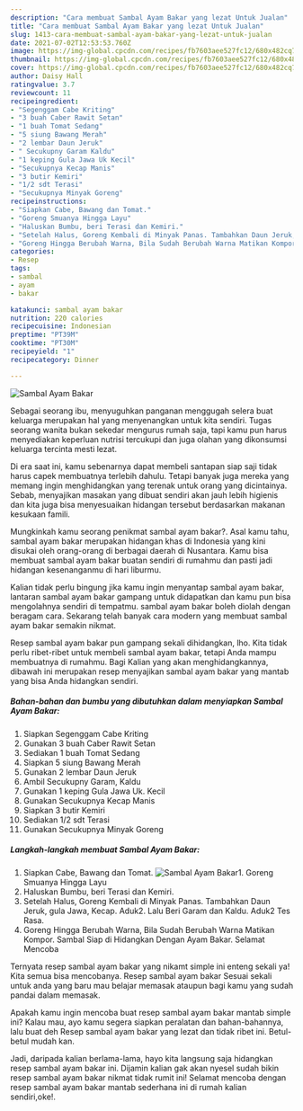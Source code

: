 ```yaml
---
description: "Cara membuat Sambal Ayam Bakar yang lezat Untuk Jualan"
title: "Cara membuat Sambal Ayam Bakar yang lezat Untuk Jualan"
slug: 1413-cara-membuat-sambal-ayam-bakar-yang-lezat-untuk-jualan
date: 2021-07-02T12:53:53.760Z
image: https://img-global.cpcdn.com/recipes/fb7603aee527fc12/680x482cq70/sambal-ayam-bakar-foto-resep-utama.jpg
thumbnail: https://img-global.cpcdn.com/recipes/fb7603aee527fc12/680x482cq70/sambal-ayam-bakar-foto-resep-utama.jpg
cover: https://img-global.cpcdn.com/recipes/fb7603aee527fc12/680x482cq70/sambal-ayam-bakar-foto-resep-utama.jpg
author: Daisy Hall
ratingvalue: 3.7
reviewcount: 11
recipeingredient:
- "Segenggam Cabe Kriting"
- "3 buah Caber Rawit Setan"
- "1 buah Tomat Sedang"
- "5 siung Bawang Merah"
- "2 lembar Daun Jeruk"
- " Secukupny Garam Kaldu"
- "1 keping Gula Jawa Uk Kecil"
- "Secukupnya Kecap Manis"
- "3 butir Kemiri"
- "1/2 sdt Terasi"
- "Secukupnya Minyak Goreng"
recipeinstructions:
- "Siapkan Cabe, Bawang dan Tomat."
- "Goreng Smuanya Hingga Layu"
- "Haluskan Bumbu, beri Terasi dan Kemiri."
- "Setelah Halus, Goreng Kembali di Minyak Panas. Tambahkan Daun Jeruk, gula Jawa, Kecap. Aduk2. Lalu Beri Garam dan Kaldu. Aduk2 Tes Rasa."
- "Goreng Hingga Berubah Warna, Bila Sudah Berubah Warna Matikan Kompor. Sambal Siap di Hidangkan Dengan Ayam Bakar. Selamat Mencoba"
categories:
- Resep
tags:
- sambal
- ayam
- bakar

katakunci: sambal ayam bakar 
nutrition: 220 calories
recipecuisine: Indonesian
preptime: "PT39M"
cooktime: "PT30M"
recipeyield: "1"
recipecategory: Dinner

---
```



![Sambal Ayam Bakar](https://img-global.cpcdn.com/recipes/fb7603aee527fc12/680x482cq70/sambal-ayam-bakar-foto-resep-utama.jpg)

Sebagai seorang ibu, menyuguhkan panganan menggugah selera buat keluarga merupakan hal yang menyenangkan untuk kita sendiri. Tugas seorang  wanita bukan sekedar mengurus rumah saja, tapi kamu pun harus menyediakan keperluan nutrisi tercukupi dan juga olahan yang dikonsumsi keluarga tercinta mesti lezat.

Di era  saat ini, kamu sebenarnya dapat membeli santapan siap saji tidak harus capek membuatnya terlebih dahulu. Tetapi banyak juga mereka yang memang ingin menghidangkan yang terenak untuk orang yang dicintainya. Sebab, menyajikan masakan yang dibuat sendiri akan jauh lebih higienis dan kita juga bisa menyesuaikan hidangan tersebut berdasarkan makanan kesukaan famili. 



Mungkinkah kamu seorang penikmat sambal ayam bakar?. Asal kamu tahu, sambal ayam bakar merupakan hidangan khas di Indonesia yang kini disukai oleh orang-orang di berbagai daerah di Nusantara. Kamu bisa membuat sambal ayam bakar buatan sendiri di rumahmu dan pasti jadi hidangan kesenanganmu di hari liburmu.

Kalian tidak perlu bingung jika kamu ingin menyantap sambal ayam bakar, lantaran sambal ayam bakar gampang untuk didapatkan dan kamu pun bisa mengolahnya sendiri di tempatmu. sambal ayam bakar boleh diolah dengan beragam cara. Sekarang telah banyak cara modern yang membuat sambal ayam bakar semakin nikmat.

Resep sambal ayam bakar pun gampang sekali dihidangkan, lho. Kita tidak perlu ribet-ribet untuk membeli sambal ayam bakar, tetapi Anda mampu membuatnya di rumahmu. Bagi Kalian yang akan menghidangkannya, dibawah ini merupakan resep menyajikan sambal ayam bakar yang mantab yang bisa Anda hidangkan sendiri.

<!--inarticleads1-->

##### Bahan-bahan dan bumbu yang dibutuhkan dalam menyiapkan Sambal Ayam Bakar:

1. Siapkan Segenggam Cabe Kriting
1. Gunakan 3 buah Caber Rawit Setan
1. Sediakan 1 buah Tomat Sedang
1. Siapkan 5 siung Bawang Merah
1. Gunakan 2 lembar Daun Jeruk
1. Ambil  Secukupny Garam, Kaldu
1. Gunakan 1 keping Gula Jawa Uk. Kecil
1. Gunakan Secukupnya Kecap Manis
1. Siapkan 3 butir Kemiri
1. Sediakan 1/2 sdt Terasi
1. Gunakan Secukupnya Minyak Goreng




<!--inarticleads2-->

##### Langkah-langkah membuat Sambal Ayam Bakar:

1. Siapkan Cabe, Bawang dan Tomat.
<img src="https://img-global.cpcdn.com/steps/56ea26790363ceff/160x128cq70/sambal-ayam-bakar-langkah-memasak-1-foto.jpg" alt="Sambal Ayam Bakar">1. Goreng Smuanya Hingga Layu
1. Haluskan Bumbu, beri Terasi dan Kemiri.
1. Setelah Halus, Goreng Kembali di Minyak Panas. Tambahkan Daun Jeruk, gula Jawa, Kecap. Aduk2. Lalu Beri Garam dan Kaldu. Aduk2 Tes Rasa.
1. Goreng Hingga Berubah Warna, Bila Sudah Berubah Warna Matikan Kompor. Sambal Siap di Hidangkan Dengan Ayam Bakar. Selamat Mencoba




Ternyata resep sambal ayam bakar yang nikamt simple ini enteng sekali ya! Kita semua bisa mencobanya. Resep sambal ayam bakar Sesuai sekali untuk anda yang baru mau belajar memasak ataupun bagi kamu yang sudah pandai dalam memasak.

Apakah kamu ingin mencoba buat resep sambal ayam bakar mantab simple ini? Kalau mau, ayo kamu segera siapkan peralatan dan bahan-bahannya, lalu buat deh Resep sambal ayam bakar yang lezat dan tidak ribet ini. Betul-betul mudah kan. 

Jadi, daripada kalian berlama-lama, hayo kita langsung saja hidangkan resep sambal ayam bakar ini. Dijamin kalian gak akan nyesel sudah bikin resep sambal ayam bakar nikmat tidak rumit ini! Selamat mencoba dengan resep sambal ayam bakar mantab sederhana ini di rumah kalian sendiri,oke!.

